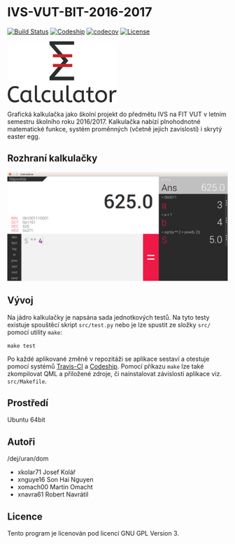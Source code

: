 # IVS-VUT-BIT-2016-2017

[![Build Status](https://travis-ci.com/thejoeejoee/IVS-VUT-BIT-2016-2017.svg?token=MqEeDyeLfZw3xFmAVUzV&branch=develop)](https://travis-ci.com/thejoeejoee/IVS-VUT-BIT-2016-2017)
[![Codeship](https://img.shields.io/codeship/a2ac7ad0-fb4b-0134-7062-02a6a40c3d5e.svg)](https://app.codeship.com/projects/211472)
[![codecov](https://img.shields.io/codecov/c/token/M5EwaVLlg7/github/thejoeejoee/IVS-VUT-BIT-2016-2017/develop.svg)](https://codecov.io/gh/thejoeejoee/IVS-VUT-BIT-2016-2017)
[![License](https://img.shields.io/badge/license-GPLv3-blue.svg)](https://www.gnu.org/licenses/gpl-3.0.en.html)

![logo](https://github.com/thejoeejoee/IVS-VUT-BIT-2016-2017/blob/develop/doc/logo.png)

Grafická kalkulačka jako školní projekt do předmětu IVS na FIT VUT v letním semestru školního roku 2016/2017. Kalkulačka nabízí plnohodnotné matematické funkce, systém proměnných (včetně jejich zavislostí) i skrytý easter egg.

Rozhraní kalkulačky
-------------------
![Screenshot](./screenshot.png)

Vývoj
-----
Na jádro kalkulačky je napsána sada jednotkových testů. Na tyto testy existuje spouštěcí skript `src/test.py` nebo je lze spustit ze složky `src/` pomocí utility `make`: 
```
make test
```

Po každé aplikované změně v repozitáži se aplikace sestaví a otestuje pomocí systémů [Travis-CI](https://travis-ci.com/thejoeejoee/IVS-VUT-BIT-2016-2017) a [Codeship](https://app.codeship.com/projects/211472).
Pomocí příkazu `make` lze také zkompilovat QML a přiložené zdroje, či nainstalovat závislosti aplikace viz. `src/Makefile`.

Prostředí
---------
Ubuntu 64bit

Autoři
------

/dej/uran/dom
- xkolar71 Josef Kolář
- xnguye16 Son Hai Nguyen
- xomach00 Martin Omacht
- xnavra61 Robert Navrátil

Licence
-------

Tento program je licenován pod licencí GNU GPL Version 3.
